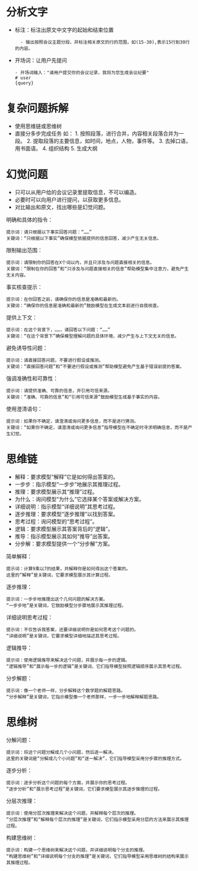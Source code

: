 # 分析文字
- 标注：标注出原文中文字的起始和结束位置

        - 输出按照会议主题分段，并标注相关原文的行的范围，如(15-30),表示15行到30行的内容。

- 开场词：让用户先提问

      - 开场词输入："请用户提交你的会议记录，我将为您生成会议纪要"
      # user
      {query}

# 复杂问题拆解
- 使用思维链或思维树
- 直接分多步完成任务
  如： 1. 按照段落，进行合并，内容相关段落合并为一段。
      2. 提取段落的主要信息，如时间，地点，人物，事件等。
      3. 去掉口语，用书面语。
      4. 组织结构
      5. 生成大纲

# 幻觉问题
- 只可以从用户给的会议记录里提取信息，不可以编造。
- 必要时可以向用户进行提问，以获取更多信息。
- 对比输出和原文，找出哪些是幻觉问题。

明确和具体的指令：

    提示词：请只根据以下事实回答问题：“……”
    关键词：“只根据以下事实”确保模型依据提供的信息回答，减少产生无关信息。

限制输出范围：

    提示词：请限制你的回答在X个词以内，并且只涉及与问题直接相关的信息。
    关键词：“限制在你的回答”和“只涉及与问题直接相关的信息”帮助模型集中注意力，避免产生无关内容。

事实核查提示：

    提示词：在你回答之前，请确保你的信息是准确和最新的。
    关键词：“确保你的信息是准确和最新的”鼓励模型在生成文本前进行自我核查。

提供上下文：

    提示词：在这个背景下，……，请回答以下问题：“……”
    关键词：“在这个背景下”确保模型理解问题的具体环境，减少产生与上下文无关的信息。

避免诱导性问题：

    提示词：请直接回答问题，不要进行假设或推测。
    关键词：“直接回答问题”和“不要进行假设或推测”帮助模型避免产生基于错误前提的答案。

强调准确性和可靠性：

    提示词：请提供准确、可靠的信息，并引用可信来源。
    关键词：“准确、可靠的信息”和“引用可信来源”鼓励模型生成基于事实的内容。

使用澄清语句：

    提示词：如果你不确定，请澄清或询问更多信息，而不是进行猜测。
    关键词：“如果你不确定，请澄清或询问更多信息”指导模型在不确定时寻求明确信息，而不是产生幻觉。

# 思维链
- 解释：要求模型“解释”它是如何得出答案的。
- 一步步：指示模型“一步步”地展示其推理过程。
- 推理：要求模型展示其“推理”过程。
- 为什么：询问模型“为什么”它选择某个答案或解决方案。
- 详细说明：指示模型“详细说明”其思考过程。
- 逐步推理：要求模型“逐步推理”以找到答案。
- 思考过程：询问模型的“思考过程”。
- 逻辑：要求模型展示其答案背后的“逻辑”。
- 推导：指示模型展示其如何“推导”出答案。
- 分步解：要求模型提供一个“分步解”方案。

简单解释：

    提示词：计算9乘以7的结果，并解释你是如何得出这个答案的。
    这里的“解释”是关键词，它要求模型展示其计算过程。

逐步推理：

    提示词：一步步地推理出这个几何问题的解决方案。
    “一步步地”是关键词，它鼓励模型分步骤地展示其推理过程。

详细说明思考过程：

    提示词：不仅告诉我答案，还要详细说明你是如何思考这个问题的。
    “详细说明”是关键词，它要求模型详细地描述其思考过程。

逻辑推导：

    提示词：使用逻辑推导来解决这个问题，并展示每一步的逻辑。
    “逻辑推导”和“展示每一步的逻辑”是关键词，它们指导模型按照逻辑顺序展示其思考过程。

分步解题：

    提示词：像一个老师一样，分步解释这个数学题的解题思路。
    “分步解释”是关键词，它指示模型像一个老师那样，一步一步地解释解题思路。

# 思维树
分解问题：

    提示词：将这个问题分解成几个小问题，然后逐一解决。
    这里的关键词是“分解成几个小问题”和“逐一解决”，它们指导模型采用分步骤的推理方式。

逐步分析：

    提示词：逐步分析这个问题的每个方面，并展示你的思考过程。
    “逐步分析”和“展示思考过程”是关键词，它们要求模型展示其逐步推理的过程。

分层次推理：

    提示词：使用分层次推理来解决这个问题，并解释每个层次的推理。
    “分层次推理”和“解释每个层次的推理”是关键词，它们指示模型采用分层的方法来展示其推理过程。

构建思维树：

    提示词：构建一个思维树来解决这个问题，并详细说明每个分支的推理。
    “构建思维树”和“详细说明每个分支的推理”是关键词，它们指导模型采用思维树的结构来展示其推理过程。